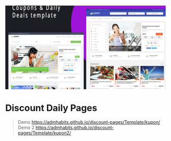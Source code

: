 
![demo](https://github.com/admhabits/discount-pages/blob/master/diskon.jpeg?raw=true)
# Discount Daily Pages
> Demo https://admhabits.github.io/discount-pages/Template/kupon/
> Demo 2 https://admhabits.github.io/discount-pages/Template/kupon2/

